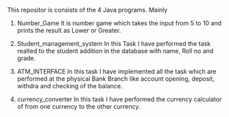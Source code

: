 This repositor is consists of the 4 Java programs.
Mainly
1. Number_Game
   It is number game which takes the input from 5 to 10 and prints the result as Lower or Greater.
   
2. Student_management_system
  In this Task I have performed the task realted to the student addition in the database with name, Roll no  and grade.

3. ATM_INTERFACE
   In this task I have implemented all the task which are performed at the physical Bank Branch like account opening, deposit, withdra and checking of the balance.
5. currency_converter
  In this task I have performed the currency calculator of from one currency to the other currency.

   
